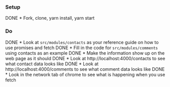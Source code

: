 ### Setup
DONE   * Fork, clone, yarn install, yarn start
### Do
DONE    * Look at `src/modules/contacts` as your reference guide on how to use promises and fetch
DONE    * Fill in the code for `src/modules/comments` using contacts as an example
DONE    * Make the information show up on the web page as it should
DONE    * Look at http://localhost:4000/contacts to see what contact data looks like
DONE    * Look at http://localhost:4000/comments to see what comment data looks like
DONE    * Look in the network tab of chrome to see what is happening when you use fetch